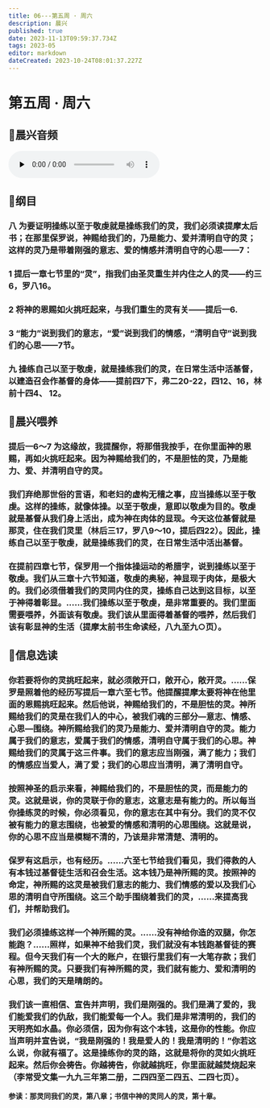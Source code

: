 ```yaml
---
title: 06---第五周 · 周六
description: 晨兴
published: true
date: 2023-11-13T09:59:37.734Z
tags: 2023-05
editor: markdown
dateCreated: 2023-10-24T08:01:37.227Z
---
```


# 第五周 · 周六
## 🎵晨兴音频
<audio id="audio" controls="" preload="none">
      <source id="mp3" src="/2023-05/week5/week5day6.mp3">
</audio>

## 📖纲目

### 八  为要证明操练以至于敬虔就是操练我们的灵，我们必须读提摩太后书；在那里保罗说，神赐给我们的，乃是能力、爱并清明自守的灵；这样的灵乃是带着刚强的意志、爱的情感并清明自守的心思——7：

### 1  提后一章七节里的“灵”，指我们由圣灵重生并内住之人的灵——约三6，罗八16。

### 2  将神的恩赐如火挑旺起来，与我们重生的灵有关——提后一6.

### 3  “能力”说到我们的意志，“爱”说到我们的情感，“清明自守”说到我们的心思——7节。

### 九  操练自己以至于敬虔，就是操练我们的灵，在日常生活中活基督，以建造召会作基督的身体——提前四7下，弗二20-22，四12、16，林前十四4、 12。

## 📖晨兴喂养

### **提后一6～7    为这缘故，我提醒你，将那借我按手，在你里面神的恩赐，再如火挑旺起来。因为神赐给我们的，不是胆怯的灵，乃是能力、爱、并清明自守的灵。**

### 我们弃绝那世俗的言语，和老妇的虚构无稽之事，应当操练以至于敬虔。这样的操练，就像体操。以至于敬虔，意即以敬虔为目的。敬虔就是基督从我们身上活出，成为神在肉体的显现。今天这位基督就是那灵，住在我们灵里（林后三17，罗八9～10，提后四22）。因此，操练自己以至于敬虔，就是操练我们的灵，在日常生活中活出基督。

### 在提前四章七节，保罗用一个指体操运动的希腊字，说到操练以至于敬虔。我们从三章十六节知道，敬虔的奥秘，神显现于肉体，是极大的。我们必须借着我们的灵同内住的灵，操练自己达到这目标，以至于神得着彰显。……我们操练以至于敬虔，是非常重要的。我们里面需要喂养，外面该有敬虔。我们该从里面得着基督的喂养，然后我们该有彰显神的生活（提摩太前书生命读经，八九至九○页）。

## 📖信息选读

### 你若要将你的灵挑旺起来，就必须敞开口，敞开心，敞开灵。……保罗是照着他的经历写提后一章六至七节。他提醒提摩太要将神在他里面的恩赐挑旺起来。然后他说，神赐给我们的，不是胆怯的灵。神所赐给我们的灵是在我们人的中心，被我们魂的三部分—意志、情感、心思—围绕。神所赐给我们的灵乃是能力、爱并清明自守的灵。能力属于我们的意志，爱属于我们的情感，清明自守属于我们的心思。神赐给我们的灵属于这三件事。我们的意志应当刚强，满了能力；我们的情感应当爱人，满了爱；我们的心思应当清明，满了清明自守。

### 按照神圣的启示来看，神赐给我们的，不是胆怯的灵，而是能力的灵。这就是说，你的灵联于你的意志，这意志是有能力的。所以每当你操练灵的时候，你必须看见，你的意志在其中有分。我们的灵不仅被有能力的意志围绕，也被爱的情感和清明的心思围绕。这就是说，你的心思不应当是模糊不清的，乃该是非常清楚、清明的。

### 保罗有这启示，也有经历。……六至七节给我们看见，我们得救的人有本钱过基督徒生活和召会生活。这本钱乃是神所赐的灵。按照神的命定，神所赐的这灵是被我们意志的能力、我们情感的爱以及我们心思的清明自守所围绕。这三个助手围绕着我们的灵，……来提高我们，并帮助我们。

### 我们必须操练这样一个神所赐的灵。……没有神给你造的双腿，你怎能跑？……照样，如果神不给我们灵，我们就没有本钱跑基督徒的赛程。但今天我们有一个大的账户，在银行里我们有一大笔存款；我们有神所赐的灵。只要我们有神所赐的灵，我们就有能力、爱和清明的心思，我们的天是晴朗的。

### 我们该一直相信、宣告并声明，我们是刚强的。我们是满了爱的，我们能爱我们的仇敌，我们能爱每一个人。我们是非常清明的，我们的天明亮如水晶。你必须信，因为你有这个本钱，这是你的性能。你应当声明并宣告说，“我是刚强的！我是爱人的！我是清明的！”你若这么说，你就有福了。这是操练你的灵的路，这就是将你的灵如火挑旺起来。然后你会祷告。你越祷告，你就越挑旺，你里面就越焚烧起来（李常受文集一九九三年第二册，二四四至二四五、二四七页）。

**参读：那灵同我们的灵，第八章；书信中神的灵同人的灵，第十章。**
<!-- Google tag (gtag.js) -->
<script async src="https://www.googletagmanager.com/gtag/js?id=G-1P8709Z16T"></script>
<script>
  window.dataLayer = window.dataLayer || [];
  function gtag(){dataLayer.push(arguments);}
  gtag('js', new Date());

  gtag('config', 'G-1P8709Z16T');
</script>
